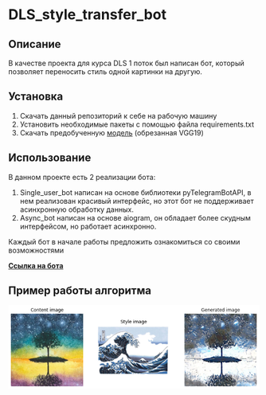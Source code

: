 # DLS_style_transfer_bot

## Описание
В качестве проекта для курса DLS 1 поток был написан бот, который позволяет переносить стиль одной картинки на другую.

## Установка 
1. Скачать данный репозиторий к себе на рабочую машину
2. Установить необходимые пакеты с помощью файла requirements.txt
3. Скачать предобученную [модель](https://drive.google.com/file/d/1dAT6ZCPilMcFshtFde53jYKzdMXCLjd9/view?usp=sharing) (обрезанная VGG19)

## Использование

В данном проекте есть 2 реализации бота:
1. Single_user_bot написан на основе библиотеки pyTelegramBotAPI, в нем реализован красивый интерфейс, но этот бот не поддерживает асинхронную обработку данных.
2. Async_bot написан на основе aiogram, он обладает более скудным интерфейсом, но работает асинхронно.

Каждый бот в начале работы предложить ознакомиться со своими возможностями

**[Ссылка на бота](https://t.me/perenos_style_bot)**
## Пример работы алгоритма

![Вот примерно так будет выглядет перенос](/sample/samp.png)
